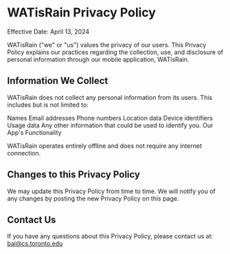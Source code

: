 # WATisRain Privacy Policy

Effective Date: April 13, 2024

WATisRain ("we" or "us") values the privacy of our users. This Privacy Policy explains our practices regarding the collection, use, and disclosure of personal information through our mobile application, WATisRain.

## Information We Collect

WATisRain does not collect any personal information from its users. This includes but is not limited to:

Names
Email addresses
Phone numbers
Location data
Device identifiers
Usage data
Any other information that could be used to identify you.
Our App's Functionality

WATisRain operates entirely offline and does not require any internet connection.

## Changes to this Privacy Policy

We may update this Privacy Policy from time to time. We will notify you of any changes by posting the new Privacy Policy on this page.

## Contact Us

If you have any questions about this Privacy Policy, please contact us at: bai@cs.toronto.edu
